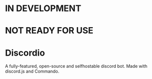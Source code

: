 # IN DEVELOPMENT

# NOT READY FOR USE

# Discordio

A fully-featured, open-source and selfhostable discord bot.
Made with discord.js and Commando.

